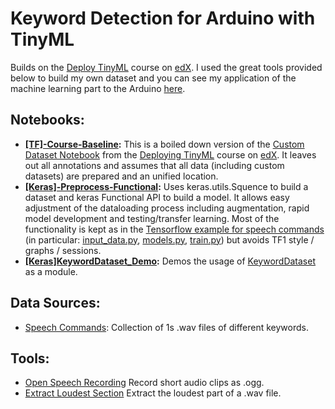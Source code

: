 # Keyword Detection for Arduino with TinyML
Builds on the [Deploy TinyML](https://learning.edx.org/course/course-v1:HarvardX+TinyML3+1T2022/home) course on [edX](https://edx.org). I used the great tools provided below to build my own dataset and you can see my application of the machine learning part to the Arduino [here](arduino/micro_speech).

## Notebooks:
* __[[TF]-Course-Baseline](https://github.com/Ben-Karr/KeywordDetectionTinyML/blob/master/%5BTF%5D-Course-Baseline.ipynb):__ 
This is a boiled down version of the [Custom Dataset Notebook](https://colab.research.google.com/github/tinyMLx/colabs/blob/master/4-6-8-CustomDatasetKWSModel.ipynb) from the [Deploying TinyML](https://learning.edx.org/course/course-v1:HarvardX+TinyML3+1T2022/home) course on [edX](https://edX.org). It leaves out all annotations and assumes that all data (including custom datasets) are prepared and an unified location.
* __[[Keras]-Preprocess-Functional](https://github.com/Ben-Karr/KeywordDetectionTinyML/blob/master/%5BKeras%5D-Preprocess-Functional.ipynb):__ 
Uses keras.utils.Squence to build a dataset and keras Functional API to build a model. It allows easy adjustment of the dataloading process including augmentation, rapid model development and testing/transfer learning. Most of the functionality is kept as in the [Tensorflow example for speech commands](https://github.com/tensorflow/tensorflow/tree/master/tensorflow/examples/speech_commands) (in particular: [input_data.py](https://github.com/tensorflow/tensorflow/blob/master/tensorflow/examples/speech_commands/input_data.py), [models.py](https://github.com/tensorflow/tensorflow/blob/master/tensorflow/examples/speech_commands/models.py), [train.py](https://github.com/tensorflow/tensorflow/blob/master/tensorflow/examples/speech_commands/train.py)) but avoids TF1 style / graphs / sessions.
* __[[Keras]KeywordDataset_Demo]():__ Demos the usage of [KeywordDataset]() as a module.

## Data Sources:
* [Speech Commands](https://storage.googleapis.com/download.tensorflow.org/data/speech_commands_v0.02.tar.gz): Collection of 1s .wav files of different keywords.

## Tools:
* [Open Speech Recording](https://github.com/petewarden/open-speech-recording) Record short audio clips as .ogg.
* [Extract Loudest Section](https://github.com/petewarden/extract_loudest_section.git) Extract the loudest part of a .wav file.
